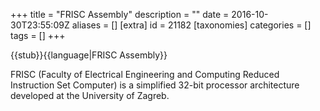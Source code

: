 +++
title = "FRISC Assembly"
description = ""
date = 2016-10-30T23:55:09Z
aliases = []
[extra]
id = 21182
[taxonomies]
categories = []
tags = []
+++

{{stub}}{{language|FRISC Assembly}}

FRISC (Faculty of Electrical Engineering and Computing Reduced Instruction Set Computer) is a simplified 32-bit processor architecture developed at the University of Zagreb.
